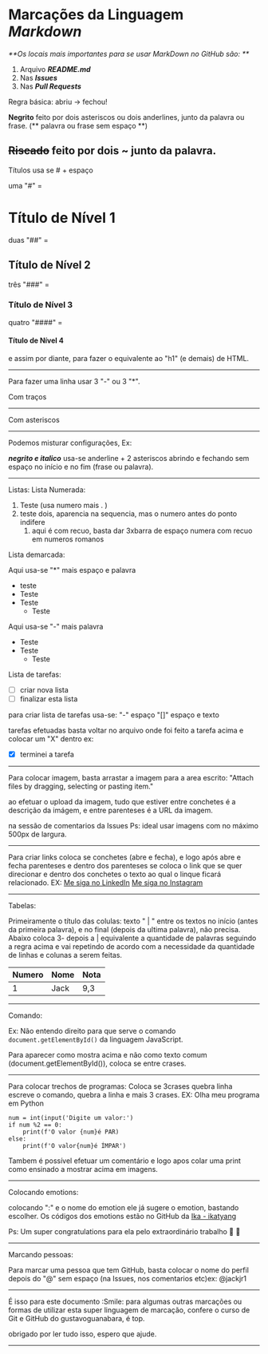# Marcações da Linguagem *Markdown* 

_**Os locais mais importantes para se usar MarkDown no GitHub são: **_

1. Arquivo _**README.md**_
2. Nas _**Issues**_
3. Nas _**Pull Requests**_

Regra básica: abriu -> fechou!

**Negrito** feito por dois asteriscos ou dois anderlines, junto da palavra ou frase. (** palavra ou frase sem espaço **)

~~Riscado~~ feito por dois ~ junto da palavra.
---

Títulos usa se # + espaço

uma "#" = 
# Título de Nível 1
duas "##" =
## Título de Nível 2
três "###" = 
### Título de Nível 3
quatro "####" =
#### Título de Nível 4
e assim por diante, para fazer o equivalente ao "h1" (e demais) de HTML.

---

Para fazer uma linha usar 3 "-" ou 3 "*".

Com traços

---

Com asteriscos
***


Podemos misturar configurações, Ex:

_**negrito e italico**_ usa-se anderline + 2 asteriscos abrindo e fechando sem espaço no início e no fim (frase ou palavra).

---

Listas:
   Lista Numerada:

   1. Teste (usa numero mais  . )
   1. teste dois, aparencia na sequencia, mas o numero antes do ponto indifere
      1. aqui é com recuo, basta dar 3xbarra de espaço numera com recuo em numeros romanos


Lista demarcada:

Aqui usa-se "*" mais espaço e palavra

* teste
* Teste
* Teste
   * Teste

Aqui usa-se "-" mais palavra
- Teste
- Teste
   - Teste   

Lista de tarefas:

- [ ] criar nova lista
- [ ] finalizar esta lista 

para criar lista de tarefas usa-se: "-" espaço "[]" espaço e texto

tarefas efetuadas basta voltar no arquivo onde foi feito a tarefa acima e colocar um "X" dentro ex:
- [X] terminei a tarefa

---

Para colocar imagem, basta arrastar a imagem para  a area escrito:
"Attach files by dragging, selecting or pasting item."

ao efetuar o upload da imagem, tudo que estiver entre conchetes é a descrição da imágem, e entre parenteses é a URL da imagem.

na sessão de comentarios da Issues
Ps: ideal usar imagens com no máximo 500px de largura.

---

Para criar links  coloca se conchetes (abre e fecha), e logo após abre e fecha parenteses e dentro dos parenteses se coloca o link que se quer direcionar e dentro dos conchetes o texto ao qual o linque ficará relacionado.
EX:  [Me siga no LinkedIn](https://www.linkedin.com/in/jackjr-coach/)
     [Me siga no Instagram](https://www.instagram.com/jackk.junior/)

---

Tabelas:

Primeiramente o título das colulas:
texto " | " entre os textos no início (antes da primeira palavra), e no final (depois da ultima palavra), não precisa.
Abaixo coloca 3- depois a | equivalente a quantidade de palavras seguindo a regra acima e vai repetindo de acordo com a necessidade da quantidade de linhas e colunas a serem feitas.

Numero | Nome | Nota
---|---|---
1| Jack | 9,3


---

Comando:

Ex: Não entendo direito para que serve o comando `document.getElementById()` da linguagem JavaScript.

Para aparecer como mostra acima e não como texto comum (document.getElementById()), coloca se entre crases.

---

Para colocar trechos de programas:
Coloca se 3crases quebra linha escreve o comando, quebra a linha e mais 3 crases.
EX: Olha meu programa em Python 
```
num = int(input('Digite um valor:')
if num %2 == 0:
    print(f'O valor {num}é PAR)
else:
    print(f'O valor{num}é ÍMPAR')    
```
Tambem é possível efetuar um comentário e logo apos colar uma print como ensinado a mostrar acima em imagens.

---

Colocando emotions:

colocando ":" e o nome do emotion ele já sugere o emotion, bastando escolher.
Os códigos dos emotions estão no GitHub da [Ika - ikatyang](https://github.com/ikatyang/emoji-cheat-sheet)

Ps: Um super congratulations para ela pelo extraordinário trabalho :wave:  :smiling_face_with_three_hearts:

---

Marcando pessoas:

Para marcar uma pessoa que tem GitHub, basta colocar o nome do perfil depois do "@" sem espaço (na Issues, nos comentarios etc)ex: @jackjr1

---
É isso para este documento :Smile: para algumas outras marcações ou formas de utilizar esta super linguagem de marcação, confere o curso de Git e GitHub do gustavoguanabara, é top.

obrigado por ler tudo isso, espero que ajude.

---